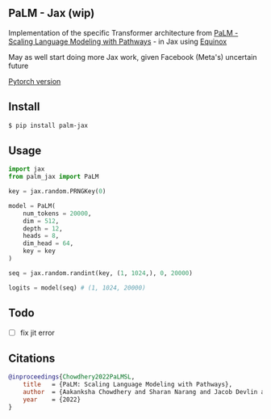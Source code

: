 ## PaLM - Jax (wip)

Implementation of the specific Transformer architecture from <a href="https://ai.googleblog.com/2022/04/pathways-language-model-palm-scaling-to.html">PaLM - Scaling Language Modeling with Pathways</a> - in Jax using <a href="https://github.com/patrick-kidger/equinox">Equinox</a>

May as well start doing more Jax work, given Facebook (Meta's) uncertain future

<a href="https://github.com/lucidrains/PaLM-pytorch">Pytorch version</a>

## Install

```bash
$ pip install palm-jax
```

## Usage

```python
import jax
from palm_jax import PaLM

key = jax.random.PRNGKey(0)

model = PaLM(
    num_tokens = 20000,
    dim = 512,
    depth = 12,
    heads = 8,
    dim_head = 64,
    key = key
)

seq = jax.random.randint(key, (1, 1024,), 0, 20000)

logits = model(seq) # (1, 1024, 20000)
```

## Todo

- [ ] fix jit error

## Citations

```bibtex
@inproceedings{Chowdhery2022PaLMSL,
    title   = {PaLM: Scaling Language Modeling with Pathways},
    author  = {Aakanksha Chowdhery and Sharan Narang and Jacob Devlin and Maarten Bosma and Gaurav Mishra and Adam Roberts and Paul Barham and Hyung Won Chung and Charles Sutton and Sebastian Gehrmann and Parker Schuh and Kensen Shi and Sasha Tsvyashchenko and Joshua Maynez and Abhishek Rao and Parker Barnes and Yi Tay and Noam M. Shazeer and Vinodkumar Prabhakaran and Emily Reif and Nan Du and Benton C. Hutchinson and Reiner Pope and James Bradbury and Jacob Austin and Michael Isard and Guy Gur-Ari and Pengcheng Yin and Toju Duke and Anselm Levskaya and Sanjay Ghemawat and Sunipa Dev and Henryk Michalewski and Xavier Garc{\'i}a and Vedant Misra and Kevin Robinson and Liam Fedus and Denny Zhou and Daphne Ippolito and David Luan and Hyeontaek Lim and Barret Zoph and Alexander Spiridonov and Ryan Sepassi and David Dohan and Shivani Agrawal and Mark Omernick and Andrew M. Dai and Thanumalayan Sankaranarayana Pillai and Marie Pellat and Aitor Lewkowycz and Erica Oliveira Moreira and Rewon Child and Oleksandr Polozov and Katherine Lee and Zongwei Zhou and Xuezhi Wang and Brennan Saeta and Mark Diaz and Orhan Firat and Michele Catasta and Jason Wei and Kathleen S. Meier-Hellstern and Douglas Eck and Jeff Dean and Slav Petrov and Noah Fiedel},
    year    = {2022}
}
```
